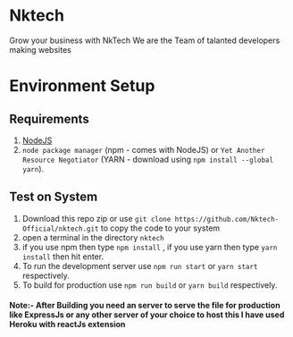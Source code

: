 # Nktech
Grow your business with NkTech We are the Team of talanted developers making websites

# Environment Setup
## Requirements 
1. [NodeJS](https://nodejs.org/en/download/)
2. `node package manager` (npm - comes with NodeJS) or `Yet Another Resource Negotiator` (YARN - download using `npm install --global yarn`).

## Test on System
1. Download this repo zip or use `git clone https://github.com/Nktech-Official/nktech.git` to copy the code to your system 
2. open a terminal in the directory `nktech`
3. if you use npm then type `npm install` , if you use yarn then type `yarn install` then hit enter. 
4. To run the development server use `npm run start` or `yarn start` respectively. 
5. To build for production use `npm run build` or `yarn build` respectively.

#### Note:- After Building you need an server to serve the file for production like ExpressJs or any other server of your choice to host this I have used Heroku with reactJs extension
